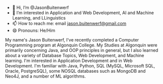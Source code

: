 - 👋 Hi, I’m @JasonBuitenwerf
- 👀 I’m interested in Application and Web Development, AI and Machine Learning, and LLinguistics
- 📫 How to reach me: email jason.buitenwerf@gmail.com
- 😄 Pronouns: He/Him

My name's Jason Buitenwerf, I've recently completed a Computer Programming program at Algonquin College. My Studies at Algonquin were primarily concerning Java, and OOP principles in general, but I also learned about a variety of Database Topics, Web Development, and Machine learning. I'm interested in Application Development and in Web Development. I'm familiar with Java, Python, SQL (MySQL, Microsoft SQL, Oracle, PostgreSQL), some NOSQL databases such as MongoDB and Neo4J, and a number of ML algorithms.
